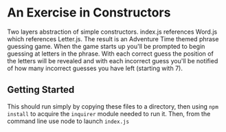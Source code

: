 # An Exercise in Constructors

Two layers abstraction of simple constructors. index.js references Word.js which references Letter.js. The result is an Adventure Time themed phrase guessing game. When the game starts up you'll be prompted to begin guessing at letters in the phrase. With each correct guess the position of the letters will be revealed and with each incorrect guess you'll be notified of how many incorrect guesses you have left (starting with 7).

## Getting Started

This should run simply by copying these files to a directory, then using `npm install` to acquire the `inquirer` module needed to run it. Then, from the command line use node to launch `index.js`
